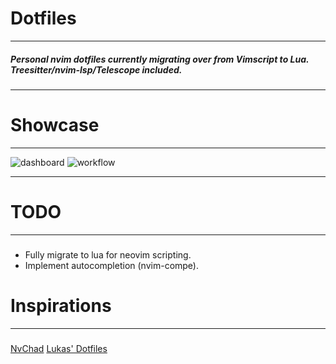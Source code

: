 # Dotfiles
---
##### Personal nvim dotfiles currently migrating over from Vimscript to Lua. Treesitter/nvim-lsp/Telescope included.
---
# Showcase
---
![dashboard](https://user-images.githubusercontent.com/26598965/124516532-7515b080-de14-11eb-9305-02333ed53aa4.png)
![workflow](https://user-images.githubusercontent.com/26598965/124516561-8bbc0780-de14-11eb-8cf2-497159d30d70.png)

---
# TODO
---
#####
- Fully migrate to lua for neovim scripting.
- Implement autocompletion (nvim-compe).

# Inspirations
---
#####
[NvChad](https://github.com/siduck76/NvChad)
[Lukas' Dotfiles](https://github.com/lukas-reineke/dotfiles/)
